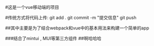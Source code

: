 #这是一个vue移动端的项目

#传统方式将代码上传:
    git add .
    git commit -m "提交信息"
    git push

##其中主要是为了结合webpack和vue中的基本用法来构建一个简单的app

###结合了mintui , MUI等第三方组件
##啊哈哈哈